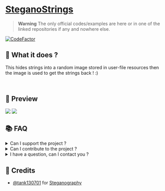 # [SteganoStrings](https://github.com/TheHellTower/SteganoStrings)

> **Warning** The only official codes/examples are here or in one of the linked repositories if any and nowhere else.

[![CodeFactor](https://www.codefactor.io/repository/github/thehelltower/steganostrings/badge)](https://www.codefactor.io/repository/github/thehelltower/steganostrings)

## 📜 What it does ?

This hides strings into a random image stored in user-file resources then the image is used to get the strings back ! :)

<br>

## 🎥 Preview

[![](https://i.imgur.com/IFuyBW3.gif)](https://i.imgur.com/IFuyBW3.mp4)
[![](https://i.imgur.com/ZP11YlU.jpeg)](https://i.imgur.com/IFuyBW3.mp4)

## 📚 FAQ

<details>
    <summary>
        Can I support the project ?
    </summary>
    Yes, you can either "sponsor" me with the button on my profile or donate by going there: https://github.com/TheHellTower#-support-my-work and read, if you want to donate through PayPal you can add me on Discord, click here to see my Discord: https://github.com/TheHellTower#-socials.
</details>
<details>
    <summary>
        Can I contribute to the project ?
    </summary>
    Yes, feel free to fork it, updated it as you wish as long as you don't break it and open a PR that will be reviewed !
</details>
<details>
    <summary>
        I have a question, can I contact you ?
    </summary>
    Yes you can either by opening a issue: https://github.com/TheHellTower/SteganoStrings/issues/new or send me an email at: "thehelltower@tuta.io" or contact me on one of my socials here: https://github.com/TheHellTower#-socials

    Note: Only for questions no code support.
</details>

## 📢 Credits

- [@tank130701](https://github.com/tank130701) for [Steganography](https://github.com/tank130701/Steganography/blob/master/Steganography/Program.cs)